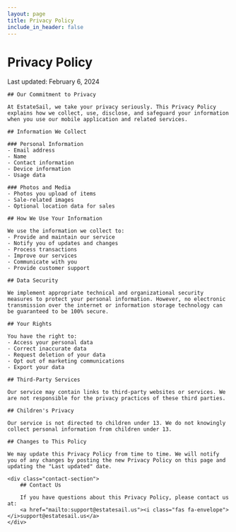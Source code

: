 ```yaml
---
layout: page
title: Privacy Policy
include_in_header: false
---
```


<div class="page-content">
    <div class="page-title">
        <h1>Privacy Policy</h1>
        <div class="last-updated">Last updated: February 6, 2024</div>
    </div>

    ## Our Commitment to Privacy

    At EstateSail, we take your privacy seriously. This Privacy Policy explains how we collect, use, disclose, and safeguard your information when you use our mobile application and related services.

    ## Information We Collect

    ### Personal Information
    - Email address
    - Name
    - Contact information
    - Device information
    - Usage data

    ### Photos and Media
    - Photos you upload of items
    - Sale-related images
    - Optional location data for sales

    ## How We Use Your Information

    We use the information we collect to:
    - Provide and maintain our service
    - Notify you of updates and changes
    - Process transactions
    - Improve our services
    - Communicate with you
    - Provide customer support

    ## Data Security

    We implement appropriate technical and organizational security measures to protect your personal information. However, no electronic transmission over the internet or information storage technology can be guaranteed to be 100% secure.

    ## Your Rights

    You have the right to:
    - Access your personal data
    - Correct inaccurate data
    - Request deletion of your data
    - Opt out of marketing communications
    - Export your data

    ## Third-Party Services

    Our service may contain links to third-party websites or services. We are not responsible for the privacy practices of these third parties.

    ## Children's Privacy

    Our service is not directed to children under 13. We do not knowingly collect personal information from children under 13.

    ## Changes to This Policy

    We may update this Privacy Policy from time to time. We will notify you of any changes by posting the new Privacy Policy on this page and updating the "Last updated" date.

    <div class="contact-section">
        ## Contact Us

        If you have questions about this Privacy Policy, please contact us at:
        <a href="mailto:support@estatesail.us"><i class="fas fa-envelope"></i>support@estatesail.us</a>
    </div>
</div>